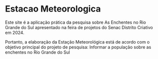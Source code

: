 # Estacao Meteorologica
<p>Este site é a aplicação prática da pesquisa sobre As Enchentes no Rio Grande do Sul apresentado na feira de projetos do Senac Distrito Criativo em 2024.</p>
<p>Portanto, a elaboração da Estação Meteorológica está de acordo com o objetivo principal do projeto de pesquisa: Informar a população sobre as enchentes no Rio Grande do Sul</p>
